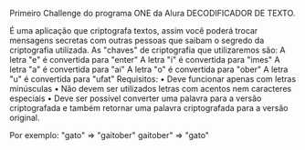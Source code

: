 Primeiro Challenge do programa ONE da Alura DECODIFICADOR DE TEXTO.

É uma aplicação que criptografa textos, assim você poderá trocar mensagens secretas com outras pessoas que saibam o segredo da criptografia utilizada. As "chaves" de criptografia que utilizaremos são: A letra "e" é convertida para "enter" A letra "i" é convertida para "imes" A letra "a" é convertida para "ai" A letra "o" é convertida para "ober" A letra "u" é convertida para "ufat"
Requisitos:
•	Deve funcionar apenas com letras minúsculas
•	Não devem ser utilizados letras com acentos nem caracteres especiais
•	Deve ser possível converter uma palavra para a versão criptografada e também retornar uma palavra criptografada para a versão original.

Por exemplo: "gato" => "gaitober" gaitober" => "gato"

